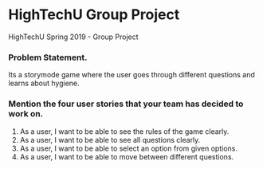# HighTechU Group Project 

HighTechU Spring 2019 - Group Project

### Problem Statement.

Its a storymode game where the user goes through different questions and learns about hygiene.

### Mention the four user stories that your team has decided to work on.

 1. As a user, I want to be able to see the rules of the game clearly.
 2. As a user, I want to be able to see all questions clearly.
 3. As a user, I want to be able to select an option from given options.
 4. As a user, I want to be able to move between different questions.
